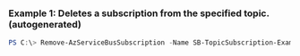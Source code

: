 ### Example 1: Deletes a subscription from the specified topic. (autogenerated)
```powershell
PS C:\> Remove-AzServiceBusSubscription -Name SB-TopicSubscription-Example1 -Namespace {Namespace} -ResourceGroupName MyResourceGroup -Topic {Topic}
```


